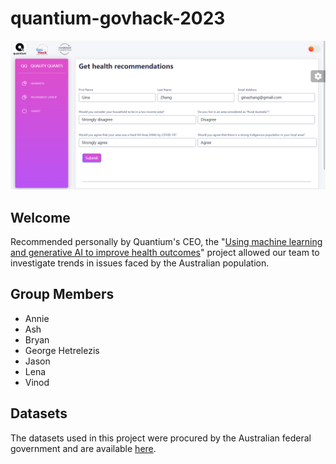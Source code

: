# quantium-govhack-2023

![Web app screenshot UI](generative-UI.png?raw=true "Optional Title")

## Welcome  
Recommended personally by Quantium's CEO, the "[Using machine learning and generative AI to improve health outcomes](https://hackerspace.govhack.org/challenges/using_machine_learning_and_generative_ai_to_improve_health_outcomes)" 
project allowed our team to investigate trends in issues faced by the Australian population. 


## Group Members   
* Annie  
* Ash  
* Bryan  
* George Hetrelezis  
* Jason  
* Lena  
* Vinod  


## Datasets  
The datasets used in this project were procured by the Australian federal government and are available [here](https://data.gov.au/home).


